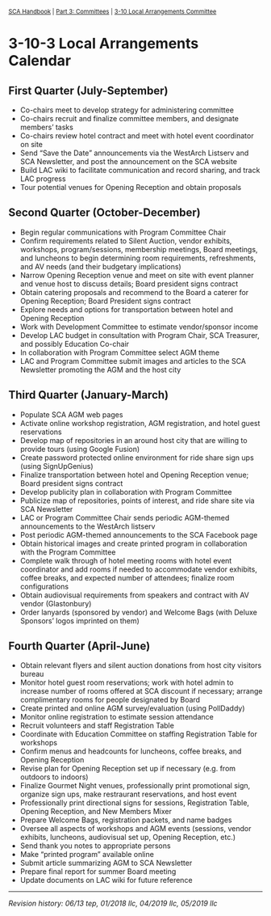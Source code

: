 <sup>[SCA Handbook](/sca-handbook/index.html) | [Part 3: Committees](../03_committees/index.html) | [3-10 Local Arrangements Committee](../03_committees/03-10_local-arrangements.html)</sup> 

# 3-10-3 Local Arrangements Calendar

## First Quarter (July-September)
- Co-chairs meet to develop strategy for administering committee
- Co-chairs recruit and finalize committee members, and designate members’ tasks
- Co-chairs review hotel contract and meet with hotel event coordinator on site
- Send “Save the Date” announcements via the WestArch Listserv and SCA Newsletter, and post the announcement on the SCA website
- Build LAC wiki to facilitate communication and record sharing, and track LAC progress
- Tour potential venues for Opening Reception and obtain proposals

## Second Quarter (October-December)
- Begin regular communications with Program Committee Chair	
- Confirm requirements related to Silent Auction, vendor exhibits, workshops, program/sessions, membership meetings, Board meetings, and luncheons to begin determining room requirements, refreshments, and AV needs (and their budgetary implications)
- Narrow Opening Reception venue and meet on site with event planner and venue host to discuss details; Board president signs contract
- Obtain catering proposals and recommend to the Board a caterer for Opening Reception; Board President signs contract
- Explore needs and options for transportation between hotel and Opening Reception
- Work with Development Committee to estimate vendor/sponsor income
- Develop LAC budget in consultation with Program Chair, SCA Treasurer, and possibly Education Co-chair	
- In collaboration with Program Committee select AGM theme
- LAC and Program Committee submit images and articles to the SCA Newsletter promoting the AGM and the host city

## Third Quarter (January-March)
- Populate SCA AGM web pages
- Activate online workshop registration, AGM registration, and hotel guest reservations
- Develop map of repositories in an around host city that are willing to provide tours (using Google Fusion)
- Create password protected online environment for ride share sign ups (using SignUpGenius)
- Finalize transportation between hotel and Opening Reception venue; Board president signs contract
- Develop publicity plan in collaboration with Program Committee
- Publicize map of repositories, points of interest, and ride share site via SCA Newsletter
- LAC or Program Committee Chair sends periodic AGM-themed announcements to the WestArch listserv
- Post periodic AGM-themed announcements to the SCA Facebook page
- Obtain historical images and create printed program in collaboration with the Program Committee
- Complete walk through of hotel meeting rooms with hotel event coordinator and add rooms if needed to accommodate vendor exhibits, coffee breaks, and expected number of attendees; finalize room configurations
- Obtain audiovisual requirements from speakers and contract with AV vendor (Glastonbury)
- Order lanyards (sponsored by vendor) and Welcome Bags (with Deluxe Sponsors’ logos imprinted on them)

## Fourth Quarter (April-June)
- Obtain relevant flyers and silent auction donations from host city visitors bureau
- Monitor hotel guest room reservations; work with hotel admin to increase number of rooms offered at SCA discount if necessary; arrange complimentary rooms for people designated by Board
- Create printed and online AGM survey/evaluation (using PollDaddy)
- Monitor online registration to estimate session attendance
- Recruit volunteers and staff Registration Table
- Coordinate with Education Committee on staffing Registration Table for workshops
- Confirm menus and headcounts for luncheons, coffee breaks, and Opening Reception
- Revise plan for Opening Reception set up if necessary (e.g. from outdoors to indoors)
- Finalize Gourmet Night venues, professionally print promotional sign, organize sign ups,      make restraurant reservations, and host event
- Professionally print directional signs for sessions, Registration Table, Opening Reception, and New Members Mixer
- Prepare Welcome Bags, registration packets, and name badges
- Oversee all aspects of workshops and AGM events (sessions, vendor exhibits, luncheons, audiovisual set up, Opening Reception, etc.)
- Send thank you notes to appropriate persons
- Make “printed program” available online
- Submit article summarizing AGM to SCA Newsletter
- Prepare final report for summer Board meeting
- Update documents on LAC wiki for future reference

***

_Revision history: 06/13 tep, 01/2018 llc, 04/2019 llc, 05/2019 llc_
